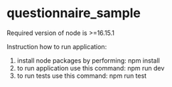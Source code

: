 # questionnaire_sample

Required version of node is >=16.15.1

Instruction how to run application:
1) install node packages by performing: npm install
2) to run application use this command: npm run dev
3) to run tests use this command: npm run test